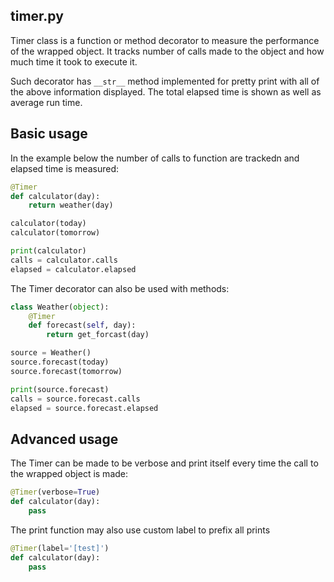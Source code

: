 ## timer.py

Timer class is a function or method decorator to measure the performance of the
wrapped object. It tracks number of calls made to the object and how much time
it took to execute it.

Such decorator has ```__str__``` method implemented for pretty print with all
of the above information displayed. The total elapsed time is shown as well as
average run time.

## Basic usage

In the example below the number of calls to function are trackedn and elapsed
time is measured:

```python
@Timer
def calculator(day):
    return weather(day)

calculator(today)
calculator(tomorrow)

print(calculator)
calls = calculator.calls
elapsed = calculator.elapsed
```

The Timer decorator can also be used with methods:

```python
class Weather(object):
    @Timer
    def forecast(self, day):
        return get_forcast(day)

source = Weather()
source.forecast(today)
source.forecast(tomorrow)

print(source.forecast)
calls = source.forecast.calls
elapsed = source.forecast.elapsed
```

## Advanced usage

The Timer can be made to be verbose and print itself every time the call to the
wrapped object is made:

```python
@Timer(verbose=True)
def calculator(day):
    pass
```

The print function may also use custom label to prefix all prints

```python
@Timer(label='[test]')
def calculator(day):
    pass
```
